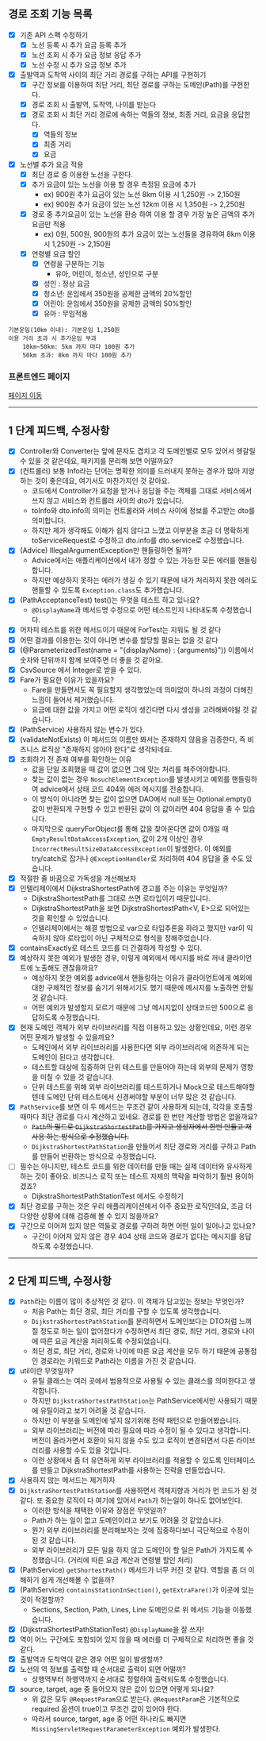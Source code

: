 ## 경로 조회 기능 목록

- [x] 기존 API 스펙 수정하기
    - [x] 노선 등록 시 추가 요금 등록 추가
    - [x] 노선 조회 시 추가 요금 정보 응답 추가
    - [x] 노선 수정 시 추가 요금 정보 추가

- [x] 출발역과 도착역 사이의 최단 거리 경로를 구하는 API를 구현하기
    - [x] 구간 정보를 이용하여 최단 거리, 최단 경로를 구하는 도메인(Path)를 구현한다.
    - [x] 경로 조회 시 출발역, 도착역, 나이를 받는다
    - [x] 경로 조회 시 최단 거리 경로에 속하는 역들의 정보, 최종 거리, 요금을 응답한다.
        - [x] 역들의 정보
        - [x] 최종 거리
        - [x] 요금

- [x] 노선별 추가 요금 적용
    - [x] 최단 경로 중 이용한 노선을 구한다.
    - [x] 추가 요금이 있는 노선을 이용 할 경우 측정된 요금에 추가
        - ex) 900원 추가 요금이 있는 노선 8km 이용 시 1,250원 -> 2,150원
        - ex) 900원 추가 요금이 있는 노선 12km 이용 시 1,350원 -> 2,250원
    - [x] 경로 중 추가요금이 있는 노선을 환승 하여 이용 할 경우 가장 높은 금액의 추가 요금만 적용
        - ex) 0원, 500원, 900원의 추가 요금이 있는 노선들을 경유하여 8km 이용 시 1,250원 -> 2,150원
    - [x] 연령별 요금 할인
        - [x] 연령을 구분하는 기능
            - 유아, 어린이, 청소년, 성인으로 구분
        - [x] 성인 : 정상 요금
        - [x] 청소년: 운임에서 350원을 공제한 금액의 20%할인
        - [x] 어린이: 운임에서 350원을 공제한 금액의 50%할인
        - [x] 유아 : 무임적용

```text
기본운임(10㎞ 이내): 기본운임 1,250원
이용 거리 초과 시 추가운임 부과
    10km~50km: 5km 까지 마다 100원 추가
    50km 초과: 8km 까지 마다 100원 추가
```

### 프론트엔드 페이지

[페이지 이동](https://d2owgqwkhzq0my.cloudfront.net/index.html)

---

## 1 단계 피드백, 수정사항

- [x] Controller와 Converter는 앞에 문자도 겹치고 각 도메인별로 모두 있어서 헷갈릴 수 있을 것 같은데요, 패키지를 분리해 보면 어떨까요?
- [x] (컨트롤러) 보통 Info라는 단어는 명확한 의미를 드러내지 못하는 경우가 많아 지양하는 것이 좋은데요, 여기서도 마찬가지인 것 같아요.
    - 코드에서 Controller가 요청을 받거나 응답을 주는 객체를 그대로 서비스에서 쓰지 않고 서비스와 컨트롤러 사이의 dto가 있습니다.
    - toInfo와 dto.info의 의미는 컨트롤러와 서비스 사이에 정보를 주고받는 dto를 의미합니다.
    - 하지만 제가 생각해도 이해가 쉽지 않다고 느꼈고 이부분을 조금 더 명확하게 toServiceRequest로 수정하고 dto.info를 dto.service로 수정했습니다.
- [x] (Advice) IllegalArgumentException만 핸들링하면 될까?
    - Advice에서는 애플리케이션에서 내가 정할 수 있는 가능한 모든 에러를 핸들링합니다.
    - 하지만 예상하지 못하는 에러가 생길 수 있기 때문에 내가 처리하지 못한 에러도 핸들할 수 있도록 `Exception.class`도 추가했습니다.
- [x] (PathAcceptanceTest) test()는 무엇을 테스트 하고 있나요?
    - `@DisplayName`과 메서드명 수정으로 어떤 테스트인지 나타내도록 수정했습니다.
- [x] 어차피 테스트를 위한 메서드이기 때문에 ForTest는 지워도 될 것 같다
- [x] 어떤 결과를 이용한는 것이 아니면 변수를 할당할 필요는 없을 것 같다
- [x] (@ParameterizedTest(name = "{displayName} : {arguments}")) 이름에서 숫자와 단위까지 함께 보여주면 더 좋을 것 같아요.
- [x] CsvSource 에서 Integer로 받을 수 있다.
- [x] Fare가 필요한 이유가 있을까요?
    - Fare을 만들면서도 꼭 필요할지 생각했었는데 의미없이 하나의 과정이 더해진 느낌이 들어서 제거했습니다.
    - 요금에 대한 값을 가지고 어떤 로직이 생긴다면 다시 생성을 고려해봐야될 것 같습니다.
- [x] (PathService) 사용하지 않는 변수가 있다.
- [x] (validateNotExists) 이 메서드의 이름만 봐서는 존재하지 않음을 검증한다, 즉 비즈니스 로직상 "존재하지 않아야 한다"로 생각되네요.
- [x] 조회하기 전 존재 여부를 확인하는 이유
    - 값을 단일 조회했을 때 값이 없으면 그에 맞는 처리를 해주어야합니다.
    - 찾는 값이 없는 경우 `NosuchElementException`를 발생시키고 예외를 핸들링하여 advice에서 상태 코드 404와 에러 메시지를 전송합니다.
    - 이 방식이 아니라면 찾는 값이 없으면 DAO에서 null 또는 Optional.empty() 값이 반환되게 구현할 수 있고 반환된 값이 이 값이라면 404 응답을 줄 수 있습니다.
    - 마지막으로 queryForObject를 통해 값을 찾아온다면 값이 0개일 때 `EmptyResultDataAccessException`, 값이 2개 이상인
      경우 `IncorrectResultSizeDataAccessException`이 발생한다. 이 예외를 try/catch로 잡거나 `@ExceptionHandler`로 처리하여 404 응답을 줄 수도
      있습니다.
- [x] 적절한 줄 바꿈으로 가독성을 개선해보자
- [x] 인텔리제이에서 DijkstraShortestPath에 경고를 주는 이유는 무엇일까?
    - DijkstraShortestPath를 그대로 쓰면 로타입이기 때문입니다.
    - DijkstraShortestPath을 보면 DijkstraShortestPath<V, E>으로 되어있는 것을 확인할 수 있었습니다.
    - 인텔리제이에서는 해결 방법으로 var으로 타입추론을 하라고 했지만 var이 익숙하지 않아 로타입이 아닌 구체적으로 형식을 정해주었습니다.
- [x] containsExactly로 테스트 코드를 더 간결하게 작성할 수 있다.
- [x] 예상하지 못한 예외가 발생한 경우, 이렇게 예외에서 메시지를 바로 꺼내 클라이언트에 노출해도 괜찮을까요?
    - 예상하지 못한 예외를 advice에서 핸들링하는 이유가 클라이언트에게 예외에 대한 구체적인 정보를 숨기기 위해서기도 했기 때문에 메시지를 노출하면 안될 것 같습니다.
    - 어떤 예외가 발생할지 모르기 때문에 그냥 메시지없이 상태코드만 500으로 응답하도록 수정했습니다.
- [x] 현재 도메인 객체가 외부 라이브러리를 직접 이용하고 있는 상황인데요, 이런 경우 어떤 문제가 발생할 수 있을까요?
    - 도메인에서 외부 라이브러리를 사용한다면 외부 라이브러리에 의존하게 되는 도메인이 된다고 생각합니다.
    - 테스트할 대상에 집중하여 단위 테스트를 만들어야 하는데 외부의 문제가 영향을 미칠 수 있을 것 같습니다.
    - 단위 테스트를 위해 외부 라이브러리를 테스트하거나 Mock으로 테스트해야할텐데 도메인 단위 테스트에서 신경써야할 부분이 너무 많은 것 같습니다.
- [x] `PathService`를 보면 이 두 메서드는 무조건 같이 사용하게 되는데, 각각을 호출할 때마다 최단 경로를 다시 계산하고 있네요. 경로를 한 번만 계산할 방법은 없을까요?
    - ~~`Path`의 필드로 `DijkstraShortestPath`를 가지고 생성자에서 한번 만들고 재사용 하는 방식으로 수정했습니다.~~
    - `DijkstraShortestPathStation`을 만들어서 최단 경로와 거리를 구하고 Path를 만들어 반환하는 방식으로 수정했습니다.
- [ ] 필수는 아니지만, 테스트 코드를 위한 데이터를 만들 때는 실제 데이터와 유사하게 하는 것이 좋아요. 비즈니스 로직 또는 테스트 자체의 맥락을 파악하기 훨씬 용이하겠죠?
    - DijkstraShortestPathStationTest 에서도 수정하기
- [x] 최단 경로를 구하는 것은 우리 애플리케이션에서 아주 중요한 로직인데요, 조금 더 다양한 상황에 대해 검증해 볼 수 있지 않을까요?
- [x] 구간으로 이어져 있지 않은 역들로 경로를 구하려 하면 어떤 일이 일어나고 있나요?
    - 구간이 이어져 있지 않은 경우 404 상태 코드와 경로가 없다는 메시지를 응답하도록 수정했습니다.

---

## 2 단계 피드백, 수정사항

- [x] `Path`라는 이름이 많이 추상적인 것 같다. 이 객체가 담고있는 정보는 무엇인가?
    - 처음 Path는 최단 경로, 최단 거리를 구할 수 있도록 생각했습니다.
    - `DijkstraShortestPathStation`를 분리하면서 도메인보다는 DTO처럼 느껴질 정도로 하는 일이 없어졌다가 수정하면서 최단 경로, 최단 거리, 경로와 나이에 따른 요금 계산을 처리하도록
      수정되었습니다.
    - 최단 경로, 최단 거리, 경로와 나이에 따른 요금 계산을 모두 하기 때문에 공통점인 경로라는 키워드로 Path라는 이름을 가진 것 같습니다.
- [x] util이란 무엇일까?
    - 유틸 클래스는 여러 곳에서 범용적으로 사용될 수 있는 클래스를 의미한다고 생각합니다.
    - 하지만 `DijkstraShortestPathStation`는 PathService에서만 사용되기 때문에 유틸이라고 보기 어려울 것 같습니다.
    - 하지만 이 부분을 도메인에 넣지 않기위해 전략 패턴으로 만들어봤습니다.
    - 외부 라이브러리는 버전에 따라 필요에 따라 수정이 될 수 있다고 생각합니다. 버전이 올라가면서 호환이 되지 않을 수도 있고 로직이 변경되면서 다른 라이브러리를 사용할 수도 있을 것입니다.
    - 이런 상황에서 좀 더 유연하게 외부 라이브러리를 적용할 수 있도록 인터페이스를 만들고 DijkstraShortestPath를 사용하는 전략을 만들었습니다.
- [x] 사용하지 않는 메서드는 제거하자
- [x] `DijkstraShortestPathStation`를 사용하면서 객체지향과 거리가 먼 코드가 된 것 같다. 또 중요한 로직이 다 여기에 있어서 `Path`가 하는일이 하나도 없어보인다.
    - 이러한 방식을 채택한 이유와 장점은 무엇일까?
    - Path가 하는 일이 없고 도메인이라고 보기도 어려울 것 같았습니다.
    - 뭔가 외부 라이브러리를 분리해보자는 것에 집중하다보니 극단적으로 수정이 된 것 같습니다.
    - 외부 라이브러리가 모든 일을 하지 않고 도메인이 할 일은 Path가 가지도록 수정했습니다. (거리에 따른 요금 계산과 연령별 할인 처리)
- [x] (PathService) `getShortestPath()` 메서드가 너무 커진 것 같다. 역할을 좀 더 이해하기 쉽게 개선해볼 수 없을까?
- [x] (PathService) `containsStationInSection()`, `getExtraFare()`가 이곳에 있는 것이 적절할까?
    - Sections, Section, Path, Lines, Line 도메인으로 위 메서드 기능을 이동했습니다.
- [x] (DijkstraShortestPathStationTest) `@DisplayName`을 잘 쓰자!
- [x] 역이 어느 구간에도 포함되어 있지 않을 때 에러를 더 구체적으로 처리하면 좋을 것 같다.
- [x] 출발역과 도착역이 같은 경우 어떤 일이 발생할까?
- [x] 노선의 역 정보를 출력할 때 순서대로 출력이 되면 어떨까?
    - 상행역부터 하행역까지 순서대로 정렬하여 출력되도록 수정했습니다.
- [x] source, target, age 중 들어오지 않은 값이 있으면 어떻게 되나요?
    - 위 값은 모두 `@RequestParam`으로 받는다. `@RequestParam`은 기본적으로 required 옵션이 true이고 무조건 값이 있어야 한다.
    - 따라서 source, target, age 중 어떤 하나라도 빠지면 `MissingServletRequestParameterException` 예외가 발생한다. 
